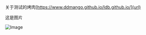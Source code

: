 关于测试的烤肉[https://www.ddmango.github.io/ldb.github.io/](url)

这是图片

![Image](https://github.com/user-attachments/assets/07ae3c61-a308-4299-a8f3-a94a042c38d3)